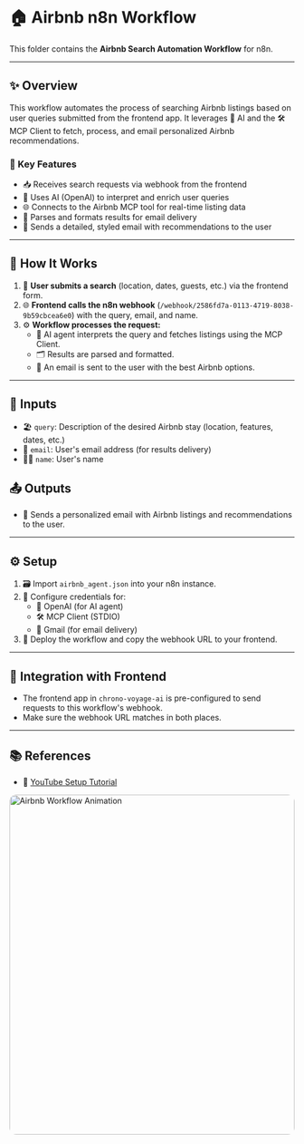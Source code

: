 # 🏠 Airbnb n8n Workflow

This folder contains the **Airbnb Search Automation Workflow** for n8n.

---

## ✨ Overview
This workflow automates the process of searching Airbnb listings based on user queries submitted from the frontend app. It leverages 🤖 AI and the 🛠️ MCP Client to fetch, process, and email personalized Airbnb recommendations.

### 🚀 Key Features
- 📥 Receives search requests via webhook from the frontend
- 🤖 Uses AI (OpenAI) to interpret and enrich user queries
- 🌐 Connects to the Airbnb MCP tool for real-time listing data
- 📨 Parses and formats results for email delivery
- 💌 Sends a detailed, styled email with recommendations to the user

---

## 🔄 How It Works
1. 📝 **User submits a search** (location, dates, guests, etc.) via the frontend form.
2. 🌐 **Frontend calls the n8n webhook** (`/webhook/2586fd7a-0113-4719-8038-9b59cbcea6e0`) with the query, email, and name.
3. ⚙️ **Workflow processes the request:**
   - 🤖 AI agent interprets the query and fetches listings using the MCP Client.
   - 🗂️ Results are parsed and formatted.
   - 📧 An email is sent to the user with the best Airbnb options.

---

## 🛂 Inputs
- 🏖️ `query`: Description of the desired Airbnb stay (location, features, dates, etc.)
- 📧 `email`: User's email address (for results delivery)
- 🙋‍♂️ `name`: User's name

## 📤 Outputs
- 💌 Sends a personalized email with Airbnb listings and recommendations to the user.

---

## ⚙️ Setup
1. 🗃️ Import `airbnb_agent.json` into your n8n instance.
2. 🔑 Configure credentials for:
   - 🤖 OpenAI (for AI agent)
   - 🛠️ MCP Client (STDIO)
   - 📧 Gmail (for email delivery)
3. 🚀 Deploy the workflow and copy the webhook URL to your frontend.

---

## 🔗 Integration with Frontend
- The frontend app in `chrono-voyage-ai` is pre-configured to send requests to this workflow's webhook.
- Make sure the webhook URL matches in both places.

---

## 📚 References
- 🎥 [YouTube Setup Tutorial](https://youtu.be/C_FSNLCPx_Q)



<img src="https://media1.giphy.com/media/v1.Y2lkPTc5MGI3NjExeGp6b2FhcjFjcWQyZjNlOXM5MTQzbml6djhoMzJtdXR1b3NyNWR5aiZlcD12MV9pbnRlcm5hbF9naWZfYnlfaWQmY3Q9Zw/Tu991S46UttOSmtK8B/giphy.gif" alt="Airbnb Workflow Animation" style="width:100%;height:600px;object-fit:cover;border-radius:12px;" />
